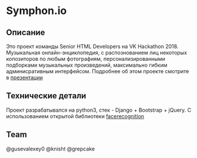 # Symphon.io

## Описание
Это проект команды Senior HTML Developers на VK Hackathon 2018.
Музыкальная онлайн-энциклопедия, с распознованием лиц некоторых копозиторов по любым фотографиям, персонализированными подборками музыкальных произведений, максимально гибким админисративным интерфейсом.
Подробнее об этом проекте смотрите в [презентации](../blob/master/presentation.pdf)

## Технические детали
Проект разрабатывался на python3, стек - Django + Bootstrap + jQuery. С использованием открытой библиотеки [facerecognition](https://github.com/ageitgey/face_recognition)

## Team
@gusevalexey0 @knisht @grepcake
